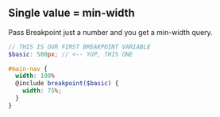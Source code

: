 ## Single value = min-width

Pass Breakpoint just a number and you get a min-width query.

```scss
// THIS IS OUR FIRST BREAKPOINT VARIABLE
$basic: 500px; // <-- YUP, THIS ONE

#main-nav {
  width: 100%
  @include breakpoint($basic) {
    width: 75%;
  }
}
```
